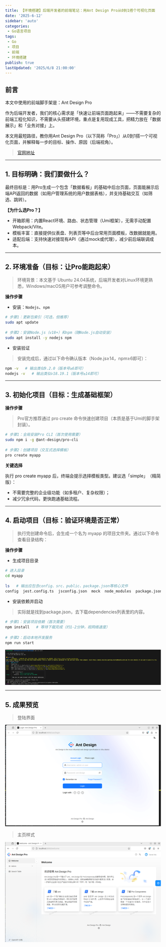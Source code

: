 ```yaml
---
title: 【环境搭建】后端开发者的前端笔记：用Ant Design Pro从0到1搭个可视化页面
date: '2025-6-12'
sidebar: 'auto'
categories:
 - Go语言项目
tags:
 - Go
 - 项目
 - 前端
 - 环境搭建
publish: true
lastUpdated: '2025/6/8 21:00:00'
---
```


## 前言

本文中使用的前端脚手架是：Ant Design Pro

作为后端开发者，我们的核心需求是「快速让前端页面跑起来」——不需要复杂的前端工程化知识，不需要从头搭建环境，重点是复用现成工具，把精力放在「数据展示」和「业务对接」上。

本文用最短路径，教你用Ant Design Pro（以下简称「Pro」）从0到1搭一个可视化页面，并解释每一步的目标、操作、原因​（后端视角）。

> [官网地址](https://pro.ant.design/zh-CN/)

---

## 1. 目标明确：我们要做什么？​

最终目标是：用Pro生成一个包含「数据看板」的基础中后台页面，页面能展示后端API返回的数据（如用户管理系统的用户数据表格），并支持基础交互（如筛选、跳转）。

**【为什么选Pro？​】**

- 开箱即用：内置React环境、路由、状态管理（Umi框架），无需手动配置Webpack/Vite。
- 模板丰富：直接提供仪表盘、列表页等中后台常用页面模板，改数据就能用。
- 适配后端：支持快速对接现有API（通过mock或代理），减少前后端联调成本。


---

## 2. 环境准备（目标：让Pro能跑起来）​

> 环境背景：本文基于 ​Ubuntu 24.04​ 系统，后端开发者对Linux环境更熟悉，Windows/macOS用户可参考调整命令。

**操作步骤**

- 安装：`Nodejs`、`npm`

```bash
# 步骤1：更新包索引（可选，但推荐）
sudo apt update

# 步骤2：安装Node.js（v18+）和npm（随Node.js自动安装）
sudo apt install -y nodejs npm
```

- 安装验证

> 安装完成后，通过以下命令确认版本（Node.js≥14，npm≥6即可）：

```bash
npm -v   # 输出类似9.2.0（版本号≥6即可）
nodejs -v   # 输出类似v18.19.1（版本号≥14即可）
```

---


## 3. 初始化项目（目标：生成基础框架）​

**操作步骤**

> Pro官方推荐通过 pro create 命令快速创建项目（本质是基于Umi的脚手架封装）。

```bash
# 步骤1：全局安装Pro CLI（首次使用需要）
sudo npm i -g @ant-design/pro-cli

# 步骤2：创建项目（交互式选择模板）
pro create myapp
```
**关键选择**

执行 pro create myapp 后，终端会提示选择模板类型。​建议选「simple」​​（精简版）：
- 不需要完整的企业级功能（如多租户、复杂权限）；
- 减少冗余代码，更快跑通基础流程。

---

## 4. 启动项目（目标：验证环境是否正常）​

> 执行完创建命令后，会生成一个名为 myapp 的项目文件夹。通过以下命令查看目录结构：

**操作步骤**

- 生成项目目录
```bash
# 进入目录
cd myapp

ls   # 输出应包含config、src、public、package.json等核心文件
config  jest.config.ts  jsconfig.json  mock  node_modules  package.json  package-lock.json  pnpm-lock.yaml  public  README.md  src  tests  tsconfig.json  types
```

- 安装依赖并启动
> 实际就是找到package.json，去下载dependencies列表里的内容。
```bash
# 步骤1：安装项目依赖（首次需要）
npm install   # 等待下载完成（约1-2分钟，视网络速度）

# 步骤2：启动本地开发服务
npm run start
```
![启动项目](./runstartpro.png)

---

## 5. 成果预览
> 登陆界面

![web前端](./webpage.png)

> 主页样式

![简单主页](./webpageindex.png)